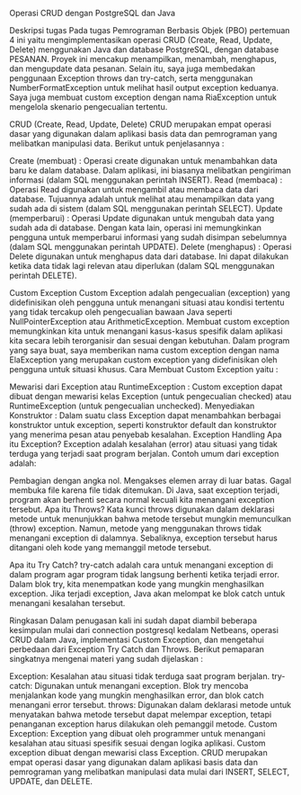 Operasi CRUD dengan PostgreSQL dan Java

Deskripsi tugas
Pada tugas Pemrograman Berbasis Objek (PBO) pertemuan 4 ini yaitu mengimplementasikan operasi CRUD (Create, Read, Update, Delete)
menggunakan Java dan database PostgreSQL, dengan database PESANAN. Proyek ini mencakup menampilkan, menambah, menghapus, dan mengupdate data pesanan.
Selain itu, saya juga membedakan penggunaan Exception throws dan try-catch, serta menggunakan NumberFormatException untuk melihat hasil output exception keduanya.
Saya juga membuat custom exception dengan nama RiaException untuk mengelola skenario pengecualian tertentu.

CRUD (Create, Read, Update, Delete)
CRUD merupakan empat operasi dasar yang digunakan dalam aplikasi basis data dan pemrograman yang melibatkan manipulasi data. Berikut untuk penjelasannya :

Create (membuat) : Operasi create digunakan untuk menambahkan data baru ke dalam database. Dalam aplikasi, ini biasanya melibatkan pengiriman informasi
(dalam SQL menggunakan perintah INSERT).
Read (membaca) : Operasi Read digunakan untuk mengambil atau membaca data dari database. Tujuannya adalah untuk melihat atau menampilkan data yang
sudah ada di sistem (dalam SQL menggunakan perintah SELECT).
Update (memperbarui) : Operasi Update digunakan untuk mengubah data yang sudah ada di database. Dengan kata lain, operasi ini memungkinkan pengguna 
untuk memperbarui informasi yang sudah disimpan sebelumnya (dalam SQL menggunakan perintah UPDATE).
Delete (menghapus) : Operasi Delete digunakan untuk menghapus data dari database. Ini dapat dilakukan ketika data tidak lagi relevan atau diperlukan 
(dalam SQL menggunakan perintah DELETE).

Custom Exception
Custom Exception adalah pengecualian (exception) yang didefinisikan oleh pengguna untuk menangani situasi atau kondisi tertentu yang 
tidak tercakup oleh pengecualian bawaan Java seperti NullPointerException atau ArithmeticException. Membuat custom exception memungkinkan kita untuk 
menangani kasus-kasus spesifik dalam aplikasi kita secara lebih terorganisir dan sesuai dengan kebutuhan. Dalam program yang saya buat, 
saya memberikan nama custom exception dengan nama ElaException yang merupakan custom exception yang didefinisikan oleh pengguna untuk situasi khusus. 
Cara Membuat Custom Exception yaitu :

Mewarisi dari Exception atau RuntimeException : Custom exception dapat dibuat dengan mewarisi kelas Exception (untuk pengecualian checked)
atau RuntimeException (untuk pengecualian unchecked).
Menyediakan Konstruktor : Dalam suatu class Exception dapat menambahkan berbagai konstruktor untuk exception, seperti konstruktor default dan 
konstruktor yang menerima pesan atau penyebab kesalahan.
Exception Handling
Apa itu Exception? Exception adalah kesalahan (error) atau situasi yang tidak terduga yang terjadi saat program berjalan. Contoh umum dari exception adalah:

Pembagian dengan angka nol.
Mengakses elemen array di luar batas.
Gagal membuka file karena file tidak ditemukan. Di Java, saat exception terjadi, program akan berhenti secara normal kecuali kita menangani exception tersebut.
Apa itu Throws? Kata kunci throws digunakan dalam deklarasi metode untuk menunjukkan bahwa metode tersebut mungkin memunculkan (throw) exception. 
Namun, metode yang menggunakan throws tidak menangani exception di dalamnya. Sebaliknya, exception tersebut harus ditangani oleh kode yang memanggil metode tersebut.

Apa itu Try Catch? try-catch adalah cara untuk menangani exception di dalam program agar program tidak langsung berhenti ketika terjadi error. Dalam blok try,
kita menempatkan kode yang mungkin menghasilkan exception. Jika terjadi exception, Java akan melompat ke blok catch untuk menangani kesalahan tersebut.

Ringkasan
Dalam penugasan kali ini sudah dapat diambil beberapa kesimpulan mulai dari connection postgresql kedalam Netbeans, operasi CRUD dalam Java,
implementasi Custom Exception, dan mengetahui perbedaan dari Exception Try Catch dan Throws. Berikut pemaparan singkatnya mengenai materi yang sudah dijelaskan :

Exception: Kesalahan atau situasi tidak terduga saat program berjalan.
try-catch: Digunakan untuk menangani exception. Blok try mencoba menjalankan kode yang mungkin menghasilkan error, dan blok catch menangani error tersebut.
throws: Digunakan dalam deklarasi metode untuk menyatakan bahwa metode tersebut dapat melempar exception, tetapi penanganan exception harus dilakukan oleh pemanggil metode.
Custom Exception: Exception yang dibuat oleh programmer untuk menangani kesalahan atau situasi spesifik sesuai dengan logika aplikasi. Custom exception dibuat dengan mewarisi class Exception.
CRUD merupakan empat operasi dasar yang digunakan dalam aplikasi basis data dan pemrograman yang melibatkan manipulasi data mulai dari INSERT, SELECT, UPDATE, dan DELETE.
